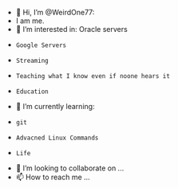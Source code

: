 - 👋 Hi, I’m @WeirdOne77:
-    I am me.
- 👀 I’m interested in:
      Oracle servers
-     Google Servers
-     Streaming
-     Teaching what I know even if noone hears it
-     Education
      
- 🌱 I’m currently learning:
-     git
-     Advacned Linux Commands
-     Life
      
      
- 💞️ I’m looking to collaborate on ...
- 📫 How to reach me ...

<!---
WeirdOne77/WeirdOne77 is a ✨ special ✨ repository because its `README.md` (this file) appears on your GitHub profile.
You can click the Preview link to take a look at your changes.
--->
